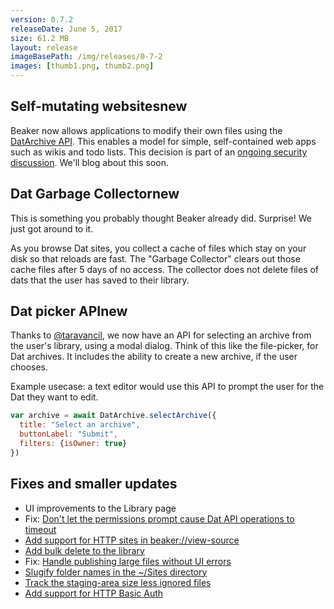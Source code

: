 ```yaml
---
version: 0.7.2
releaseDate: June 5, 2017
size: 61.2 MB
layout: release
imageBasePath: /img/releases/0-7-2
images: [thumb1.png, thumb2.png]
---
```


<h2>Self-mutating websites<span class="tag new">new</span></h2>

Beaker now allows applications to modify their own files using the [DatArchive API](https://beakerbrowser.com/docs/apis/dat.html). This enables a model for simple, self-contained web apps such as wikis and todo lists. This decision is part of an [ongoing security discussion](https://github.com/beakerbrowser/beaker/issues/483). We'll blog about this soon.

<h2>Dat Garbage Collector<span class="tag new">new</span></h2>

This is something you probably thought Beaker already did. Surprise! We just got around to it.

As you browse Dat sites, you collect a cache of files which stay on your disk so that reloads are fast. The "Garbage Collector" clears out those cache files after 5 days of no access. The collector does not delete files of dats that the user has saved to their library.

<h2>Dat picker API<span class="tag new">new</span></h2>

Thanks to [@taravancil](https://github.com/taravancil), we now have an API for selecting an archive from the user's library, using a modal dialog. Think of this like the file-picker, for Dat archives. It includes the ability to create a new archive, if the user chooses.

Example usecase: a text editor would use this API to prompt the user for the Dat they want to edit.

```js
var archive = await DatArchive.selectArchive({
  title: "Select an archive",
  buttonLabel: "Submit",
  filters: {isOwner: true}
})
```

<h2>Fixes and smaller updates</h2>

 - UI improvements to the Library page
 - Fix: [Don't let the permissions prompt cause Dat API operations to timeout](https://github.com/beakerbrowser/beaker/pull/496)
 - [Add support for HTTP sites in beaker://view-source](https://github.com/beakerbrowser/beaker/pull/493)
 - [Add bulk delete to the library](https://github.com/beakerbrowser/beaker/pull/479)
 - Fix: [Handle publishing large files without UI errors](https://github.com/beakerbrowser/beaker/issues/476)
 - [Slugify folder names in the ~/Sites directory](https://github.com/beakerbrowser/beaker/issues/477)
 - [Track the staging-area size less ignored files](https://github.com/beakerbrowser/beaker/issues/471)
 - [Add support for HTTP Basic Auth](https://github.com/beakerbrowser/beaker/pull/475)